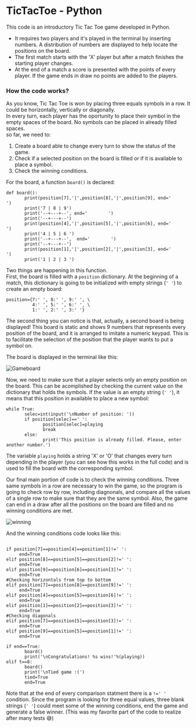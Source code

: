 # TicTacToe - Python

This code is an introductory Tic Tac Toe game developed in Python.  

+ It requires two players and it's played in the terminal by inserting numbers. A distribution of numbers are displayed to help locate the positions on the board.
+ The first match starts with the 'X' player but after a match finishes the starting player changes.  
+ At the end of a match a score is presented with the points of every player. If the game ends in draw no points are added to the players.

### How the code works?   
As you know, Tic Tac Toe is won by placing three equals symbols in a row. It could be horizontally, vertically or diagonally.   
In every turn, each player has the oportunity to place their symbol in the empty spaces of the board. No symbols can be placed in already filled spaces.    
so far, we need to:   
1. Create a board able to change every turn to show the status of the game.
2. Check if a selected position on the board is filled or if it is available to place a symbol.
3. Check the winning conditions.    

For the board, a function ``board()`` is declared:   
<pre><code>def board():    
       print(position[7],'|',position[8],'|',position[9], end='        ')   
       print('7 | 8 | 9')   
       print('--+---+--', end='        ')   
       print('--+---+--')   
       print(position[4],'|',position[5],'|',position[6], end='        ')   
       print('4 | 5 | 6 ')    
       print('--+---+--',  end='        ')    
       print('--+---+--')   
       print(position[1],'|',position[2],'|',position[3], end='        ')   
       print('1 | 2 | 3 ')</code></pre>   
       
Two things are happening in this function.  
First, the board is filled with a ``position`` dictionary. At the beginning of a match, this dictionary is going to be initialized with empty strings (``' '``) to create an empty board:    
<pre><code>position={7:' ', 8:' ', 9:' ', \
          4:' ', 5:' ', 6:' ', \
          1:' ', 2:' ', 3:' '}</code></pre>
          
The second thing you can notice is that, actually, a second board is being displayed! This board is static and shows 9 numbers that represents every position of the board, and it is arranged to imitate a numeric keypad. This is to facilitate the selection of the position that the player wants to put a symbol on.    
              
The board is displayed in the terminal like this:          

![Gameboard](https://user-images.githubusercontent.com/95108679/145337535-00a5683b-545f-4708-9084-0cd08cb1603b.png)           


Now, we need to make sure that a player selects only an empty position on the board. This can be acomplished by checking the current value on the dictionary that holds the symbols. If the value is an empty string (``' '``), it means that this position in available to place a new symbol:
<pre><code>while True:
       selec=int(input('\nNumber of position: '))
       if position[selec]==' ':
              position[selec]=playing
              break
       else:
              print('This position is already filled. Please, enter another number.')</code></pre>              
              
The variable ``playing`` holds a string 'X' or 'O' that changes every turn depending in the player (you can see how this works in the full code) and is used to fill the board with the corresponding symbol.            

Our final main portion of code is to check the winning conditions. Three same symbols in a row are necessary to win the game, so the program is going to check row by row, including diagnonals, and compare all the values of a single row to make sure that they are the same symbol. Also, the game can end in a draw after all the positions on the board are filled and no winning conditions are met. 

![winning](https://user-images.githubusercontent.com/95108679/145432475-4fc620ce-98f2-41e2-b607-01862994195a.png)             

And the winning conditions code looks like this:        
<pre><code>
if position[7]==position[4]==position[1]!=' ':
     end=True
elif position[8]==position[5]==position[2]!=' ':
     end=True
elif position[9]==position[6]==position[3]!=' ':
     end=True
#Checking horizontals from top to bottom
elif position[7]==position[8]==position[9]!=' ':
     end=True
elif position[4]==position[5]==position[6]!=' ':
     end=True
elif position[1]==position[2]==position[3]!=' ':
     end=True
#Checking diagonals
elif position[7]==position[5]==position[3]!=' ':
     end=True
elif position[9]==position[5]==position[1]!=' ':
     end=True

if end==True: 
       board()
       print('\nCongratulations! %s wins!'%(playing))
elif t==8:
       board()
       print('\nTied game :(')
       tied=True
       end=True</code></pre>
                     
Note that at the end of every comparison statment there is a ``!=' '`` condition. Since the program is looking for three equal values, three blank strings (``' '``) could meet some of the winning conditions, end the game and generate a false winner. (This was my favorite part of the code to realize after many tests 😅)
